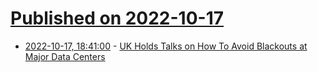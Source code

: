 # [Published on 2022-10-17](index.md)

* [2022-10-17, 18:41:00](https://news.slashdot.org/story/22/10/17/1753230/uk-holds-talks-on-how-to-avoid-blackouts-at-major-data-centers?utm_source=rss1.0mainlinkanon&utm_medium=feed) - [UK Holds Talks on How To Avoid Blackouts at Major Data Centers](https://news.slashdot.org/story/22/10/17/1753230/uk-holds-talks-on-how-to-avoid-blackouts-at-major-data-centers?utm_source=rss1.0mainlinkanon&utm_medium=feed)
